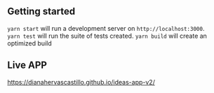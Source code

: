 ## Getting started
`yarn start` will run a development server on `http://localhost:3000`.  
`yarn test` will run the suite of tests created.
`yarn build` will create an optimized build

## Live APP

https://dianahervascastillo.github.io/ideas-app-v2/